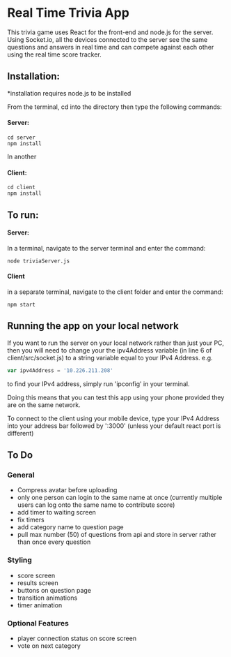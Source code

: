 # Real Time Trivia App

This trivia game uses React for the front-end and node.js for the server. Using Socket.io, all the devices connected to the server see the same questions and answers in real time and can compete against each other using the real time score tracker.

## Installation:
*installation requires node.js to be installed


From the terminal, cd into the directory then type the following commands:
#### Server:
```
cd server
npm install
```
In another
#### Client:
```
cd client
npm install
```

## To run:
#### Server:
In a terminal, navigate to the server terminal and enter the command: 
```
node triviaServer.js
```
#### Client
in a separate terminal, navigate to the client folder and enter the command:
```
npm start
```

## Running the app on your local network
If you want to run the server on your local network rather than just your PC, then you will need to change your the ipv4Address variable (in line 6 of client/src/socket.js) to a string variable equal to your IPv4 Address.
e.g.
```javascript
var ipv4Address = '10.226.211.208'
```
to find your IPv4 address, simply run 'ipconfig' in your terminal.

Doing this means that you can test this app using your phone provided they are on the same network.

To connect to the client using your mobile device, type your IPv4 Address into your address bar followed by ':3000' (unless your default react port is different)


## To Do
### General
  * Compress avatar before uploading
  * only one person can login to the same name at once (currently multiple users can log onto the same name to contribute score)
  * add timer to waiting screen
  * fix timers
  * add category name to question page
  * pull max number (50) of questions from api and store in server rather than once every question

### Styling
  * score screen
  * results screen
  * buttons on question page
  * transition animations
  * timer animation

### Optional Features
  * player connection status on score screen
  * vote on next category
